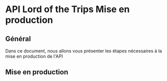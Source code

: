 # API Lord of the Trips Mise en production

## Général

Dans ce document, nous allons vous présenter les étapes nécessaires à la mise en production de l'API

## Mise en production
